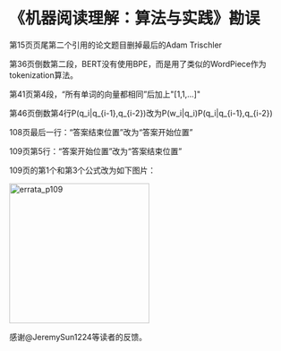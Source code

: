 <h1>《机器阅读理解：算法与实践》勘误</h1>

第15页页尾第二个引用的论文题目删掉最后的Adam Trischler

第36页倒数第二段，BERT没有使用BPE，而是用了类似的WordPiece作为tokenization算法。

第41页第4段，“所有单词的向量都相同”后加上"[1,1,...]"

第46页倒数第4行P(q_i|q_{i-1},q_{i-2})改为P(w_i|q_i)P(q_i|q_{i-1},q_{i-2})

108页最后一行：“答案结束位置”改为“答案开始位置”

109页第5行：“答案开始位置”改为“答案结束位置”

109页的第1个和第3个公式改为如下图片：

<p align="left">
  <img src="https://cs.stanford.edu/~cgzhu/pic/mrc_errata_p109.png" width="250" alt="errata_p109">
</p>

感谢@JeremySun1224等读者的反馈。
